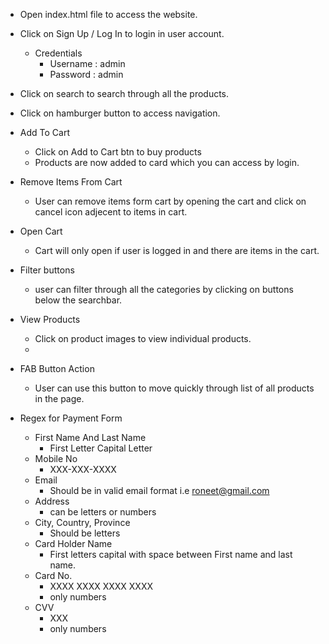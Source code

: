 - Open index.html file to access the website.
- Click on Sign Up / Log In to login in user account.
    - Credentials
        - Username : admin
        - Password : admin

- Click on search to search through all the products.
- Click on hamburger button to access navigation.

- Add To Cart
    -   Click on Add to Cart btn to buy products
    -   Products are now added to card which you can access by login.

- Remove Items From Cart
    -   User can remove items form cart by opening the cart and click on cancel icon adjecent to items in cart.


- Open Cart
    -   Cart will only open if user is logged in and there are items in the cart.

- Filter buttons
    -   user can filter through all the categories by clicking on buttons below the searchbar.

- View Products
    -   Click on product images to view individual products.
    -   


- FAB Button Action
    - User can use this button to move quickly through list of all products in the page.


- Regex for Payment Form
    -   First Name And Last Name
        -   First Letter Capital Letter
    -   Mobile No
        -   XXX-XXX-XXXX
    -   Email
        - Should be in valid email format i.e roneet@gmail.com
    -   Address
        -   can be letters or numbers
    -   City, Country, Province
        -   Should be letters
    -   Card Holder Name
        - First letters capital with space between First name and last name.
    -   Card No.
        -   XXXX XXXX XXXX XXXX
        -   only numbers
    -   CVV
        -   XXX
        -   only numbers                  

